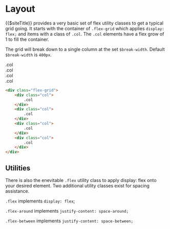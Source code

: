 # Layout

{{$siteTitle}} provides a very basic set of flex utility classes to get a typical grid going. It starts with the container of ``.flex-grid`` which applies ``display: flex;`` and items with a class of ``.col``. The ``.col`` elements have a flex grow of 1 to fill the container.

The grid will break down to a single column at the set ``$break-width``. Default ``$break-width`` is ``400px``.

<div class="flex-grid">
    <div class="col">
        .col
    </div>
    <div class="col">
        .col
    </div>
    <div class="col">
        .col
    </div>
    <div class="col">
        .col
    </div>
</div>

```html
<div class="flex-grid">
    <div class="col">
        .col
    </div>
    <div class="col">
        .col
    </div>
    <div class="col">
        .col
    </div>
    <div class="col">
        .col
    </div>
</div>
```

## Utilities

There is also the enevitable ``.flex`` utility class to apply display: flex onto your desired element. Two additional utility classes exist for spacing assistance.

``.flex`` implements ``display: flex``;

``.flex-around`` implements ``justify-content: space-around;``

``.flex-between`` implements ``justify-content: space-between;``